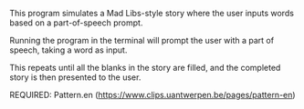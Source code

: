 This program simulates a Mad Libs-style story where the user inputs words based on a part-of-speech prompt.

Running the program in the terminal will prompt the user with a part of speech, taking a word as input.

This repeats until all the blanks in the story are filled, and the completed story is then presented to the user.

REQUIRED: Pattern.en (https://www.clips.uantwerpen.be/pages/pattern-en)
